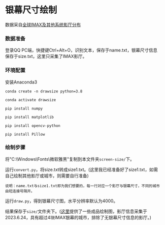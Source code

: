 # 银幕尺寸绘制

数据采自[全球IMAX及其他系统影厅分布](https://docs.qq.com/sheet/DQ3FEUUZJdklNSWJP?tab=BB08J2)

### 数据准备
登录QQ PC端，快捷键Ctrl+Alt+O，识别文本，保存于name.txt，银幕尺寸信息保存于size.txt，这里只采集了IMAX影厅。

### 环境配置

安装Anaconda3

```
conda create -n drawsize python=3.8

conda activate drawsize

pip install numpy

pip install matplotlib

pip install opencv-python

pip install Pillow
```

### 绘制步骤

将"C:\Windows\Fonts\微软雅黑"复制到本文件夹`screen-size/`下。

运行`convert.py`，将size.txt转成size1.txt。(这里我已经准备好了size1.txt，如需自己绘制其他影厅或城市，则需要自行准备)

`说明：name.txt与size1.txt即为我们想要的，每一行对应一个影厅与银幕尺寸，不同的城市由短连接号隔开。`

运行`draw.py`，得到银幕尺寸图，水平分辨率默认为4000。

结果保存于`size/`文件夹下。([这里](https://github.com/Zzh-tju/screen-size/tree/main/size)提供了一些成品绘制图，影厅信息采集于2023.6.24，具有超过4块IMAX银幕的城市，排除了无银幕尺寸信息的影厅。)
